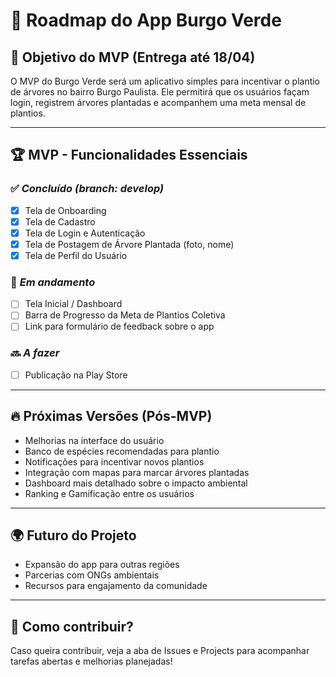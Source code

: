 # 🌱 Roadmap do App Burgo Verde

## 🎯 Objetivo do MVP (Entrega até 18/04)
O MVP do Burgo Verde será um aplicativo simples para incentivar o plantio de árvores no bairro Burgo Paulista. Ele permitirá que os usuários façam login, registrem árvores plantadas e acompanhem uma meta mensal de plantios.

---

## 🏆 MVP - Funcionalidades Essenciais
### ✅ *Concluído (branch: develop)*
- [x] Tela de Onboarding
- [x] Tela de Cadastro
- [x] Tela de Login e Autenticação
- [x] Tela de Postagem de Árvore Plantada (foto, nome)
- [x] Tela de Perfil do Usuário

### 🚧 *Em andamento*
- [ ] Tela Inicial / Dashboard
- [ ] Barra de Progresso da Meta de Plantios Coletiva
- [ ] Link para formulário de feedback sobre o app

### 🔜 *A fazer*
- [ ] Publicação na Play Store

---

## 🔥 Próximas Versões (Pós-MVP)
- Melhorias na interface do usuário
- Banco de espécies recomendadas para plantio
- Notificações para incentivar novos plantios
- Integração com mapas para marcar árvores plantadas
- Dashboard mais detalhado sobre o impacto ambiental
- Ranking e Gamificação entre os usuários

---

## 🌍 Futuro do Projeto
- Expansão do app para outras regiões
- Parcerias com ONGs ambientais
- Recursos para engajamento da comunidade

---

## 📌 Como contribuir?
Caso queira contribuir, veja a aba de Issues e Projects para acompanhar tarefas abertas e melhorias planejadas!